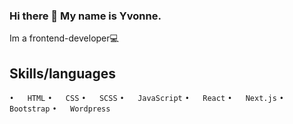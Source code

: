 ### Hi there 👋 My name is Yvonne.


Im a frontend-developer💻


## Skills/languages
``
•	HTML
``
``
•	CSS
``
``
•	SCSS
``
``
•	JavaScript
``
``
•	React
``
``
•	Next.js
``
``
•	Bootstrap
``
``
•	Wordpress
``




<!--
**YvoHel/YvoHel** is a ✨ _special_ ✨ repository because its `README.md` (this file) appears on your GitHub profile.

Here are some ideas to get you started:

- 🔭 I’m currently working on ...
- 🌱 I’m currently learning ...
- 👯 I’m looking to collaborate on ...
- 🤔 I’m looking for help with ...
- 💬 Ask me about ...
- 📫 How to reach me: ...
- 😄 Pronouns: ...
- ⚡ Fun fact: ...
-->
